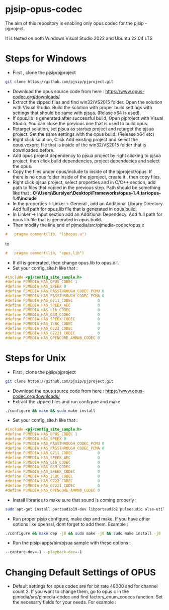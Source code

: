 # pjsip-opus-codec

The aim of this repository is enabling only opus codec for the pjsip - pjproject.

It is tested on both Windows Visual Studio 2022 and Ubuntu 22.04 LTS

# Steps for Windows

- First , clone the pjsip/pjproject

```bash
git clone https://github.com/pjsip/pjproject.git
```

- Download the opus source code from here : https://www.opus-codec.org/downloads/
- Extract the zipped files and find win32/VS2015 folder. Open the solution with Visual Studio. Build the solution with proper build settings with settings that should be same with pjsua. (Relase x64 is used).
- If opus.lib is generated after successful build, Open pjproject with Visual Studio. You can close the previous one that is used to build opus.
- Retarget solution, set pjsua as startup project and retarget the pjsua project. Set the same settings with the opus build. (Release x64 etc)
- Right click solution, Click Add existing project and select the opus.vcxproj file that is inside of the win32/VS2015 folder that is downloaded before.
- Add opus project dependency to pjsua project by right clicking to pjsua project, then click build dependencies, project dependecies and select the opus.
- Copy the files under opus/include to inside of the pjproject/opus. If there is no opus folder inside of the pjproject, create it , then copy files.
- Right click pjsua project, select properties and in C/C++ section, add path to files that copied in the previous step. Path should be something like that : **C:\Users\Bursiyer\Desktop\Frameworks\opus-1.4.tar\opus-1.4\include**
- In the properties→ Linker→ General , add an Additional Library Directory. Add full path for opus.lib file that is generated in opus build.
- In Linker → Input section add an Additional Dependecy. Add full path for opus.lib file that is generated in opus build.
- Then modify the line end of pjmedia/src/pjmedia-codec/opus.c

```c
#   pragma comment(lib, "libopus.a")
```

to

```c
#   pragma comment(lib, "opus.lib")
```

- If dll is generated,  then change opus.lib to opus.dll.
- Set your config_site.h like that :

```c
#include <pj/config_site_sample.h>
#define PJMEDIA_HAS_OPUS_CODEC 1
#define PJMEDIA_HAS_SPEEX 0
#define PJMEDIA_HAS_PASSTHROUGH_CODEC_PCMU 0
#define PJMEDIA_HAS_PASSTHROUGH_CODEC_PCMA 0
#define PJMEDIA_HAS_G711_CODEC           0
#define PJMEDIA_HAS_SPEEX_AEC            0
#define PJMEDIA_HAS_L16_CODEC            0
#define PJMEDIA_HAS_GSM_CODEC            0
#define PJMEDIA_HAS_SPEEX_CODEC          0
#define PJMEDIA_HAS_ILBC_CODEC           0
#define PJMEDIA_HAS_G722_CODEC           0
#define PJMEDIA_HAS_G7221_CODEC          0
#define PJMEDIA_HAS_OPENCORE_AMRNB_CODEC 0
```

# Steps for Unix

- First , clone the pjsip/pjproject

```bash
git clone https://github.com/pjsip/pjproject.git
```

- Download the opus source code from here : https://www.opus-codec.org/downloads/
- Extract the zipped files and run configure and make

```bash
./configure && make && sudo make install
```

- Set your config_site.h like that :

```c
#include <pj/config_site_sample.h>
#define PJMEDIA_HAS_OPUS_CODEC 1
#define PJMEDIA_HAS_SPEEX 0
#define PJMEDIA_HAS_PASSTHROUGH_CODEC_PCMU 0
#define PJMEDIA_HAS_PASSTHROUGH_CODEC_PCMA 0
#define PJMEDIA_HAS_G711_CODEC           0
#define PJMEDIA_HAS_SPEEX_AEC            0
#define PJMEDIA_HAS_L16_CODEC            0
#define PJMEDIA_HAS_GSM_CODEC            0
#define PJMEDIA_HAS_SPEEX_CODEC          0
#define PJMEDIA_HAS_ILBC_CODEC           0
#define PJMEDIA_HAS_G722_CODEC           0
#define PJMEDIA_HAS_G7221_CODEC          0
#define PJMEDIA_HAS_OPENCORE_AMRNB_CODEC 0
```

- Install libraries to make sure that sound is coming properly :

```bash
sudo apt-get install portaudio19-dev libportaudio2 pulseaudio alsa-utils alsa-base alsa-tools libasound2-plugins libasound2 libasound2-dev binutils binutils-dev libasound-dev
```

- Run proper pjsip configure, make dep and make. If you have other options like openssl, dont forget to add them. Example :

```bash
./configure && make dep -j8 && sudo make -j8 && sudo make install -j8
```

- Run the pjsip-apps/bin/pjsua sample with these options :

```bash
--capture-dev=-1 --playback-dev=-1
```

# Changing Default Settings of OPUS

- Default settings for opus codec are for bit rate 48000 and for channel count 2. If you want to change them, go to opus.c in the pjmedia/src/pjmedia-codec and find factory_enum_codecs function. Set the necesarry fields for your needs. For example :


